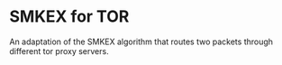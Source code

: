 # SMKEX for TOR

An adaptation of the SMKEX algorithm that routes two packets through different tor proxy servers.
